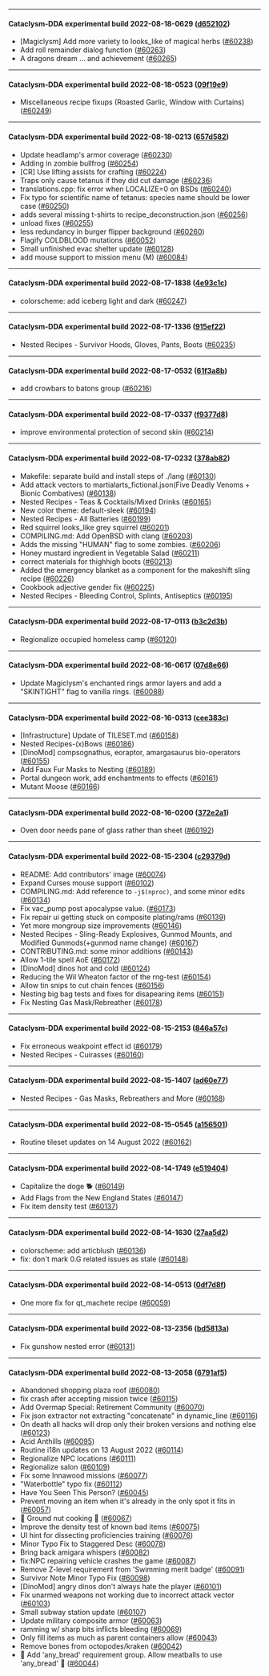 
---

#### Cataclysm-DDA experimental build 2022-08-18-0629 ([d652102](https://github.com/CleverRaven/Cataclysm-DDA/releases/tag/cdda-experimental-2022-08-18-0629))

* [Magiclysm] Add more variety to looks_like of magical herbs ([#60238](https://github.com/CleverRaven/Cataclysm-DDA/pull/60238))
* Add roll remainder dialog function ([#60263](https://github.com/CleverRaven/Cataclysm-DDA/pull/60263))
* A dragons dream ... and achievement ([#60265](https://github.com/CleverRaven/Cataclysm-DDA/pull/60265))

---

#### Cataclysm-DDA experimental build 2022-08-18-0523 ([09f19e9](https://github.com/CleverRaven/Cataclysm-DDA/releases/tag/cdda-experimental-2022-08-18-0523))

* Miscellaneous recipe fixups (Roasted Garlic, Window with Curtains) ([#60249](https://github.com/CleverRaven/Cataclysm-DDA/pull/60249))

---

#### Cataclysm-DDA experimental build 2022-08-18-0213 ([657d582](https://github.com/CleverRaven/Cataclysm-DDA/releases/tag/cdda-experimental-2022-08-18-0213))

* Update headlamp's armor coverage ([#60230](https://github.com/CleverRaven/Cataclysm-DDA/pull/60230))
* Adding in zombie bullfrog ([#60254](https://github.com/CleverRaven/Cataclysm-DDA/pull/60254))
* [CR] Use lifting assists for crafting ([#60224](https://github.com/CleverRaven/Cataclysm-DDA/pull/60224))
* Traps only cause tetanus if they did cut damage ([#60236](https://github.com/CleverRaven/Cataclysm-DDA/pull/60236))
* translations.cpp: fix error when LOCALIZE=0 on BSDs ([#60240](https://github.com/CleverRaven/Cataclysm-DDA/pull/60240))
* Fix typo for scientific name of tetanus: species name should be lower case ([#60250](https://github.com/CleverRaven/Cataclysm-DDA/pull/60250))
* adds several missing t-shirts to recipe_deconstruction.json ([#60256](https://github.com/CleverRaven/Cataclysm-DDA/pull/60256))
* unload fixes ([#60255](https://github.com/CleverRaven/Cataclysm-DDA/pull/60255))
* less redundancy in burger flipper background ([#60260](https://github.com/CleverRaven/Cataclysm-DDA/pull/60260))
* Flagify COLDBLOOD mutations ([#60052](https://github.com/CleverRaven/Cataclysm-DDA/pull/60052))
* Small unfinished evac shelter update ([#60128](https://github.com/CleverRaven/Cataclysm-DDA/pull/60128))
* add mouse support to mission menu (M) ([#60084](https://github.com/CleverRaven/Cataclysm-DDA/pull/60084))

---

#### Cataclysm-DDA experimental build 2022-08-17-1838 ([4e93c1c](https://github.com/CleverRaven/Cataclysm-DDA/releases/tag/cdda-experimental-2022-08-17-1838))

* colorscheme: add iceberg light and dark ([#60247](https://github.com/CleverRaven/Cataclysm-DDA/pull/60247))

---

#### Cataclysm-DDA experimental build 2022-08-17-1336 ([915ef22](https://github.com/CleverRaven/Cataclysm-DDA/releases/tag/cdda-experimental-2022-08-17-1336))

* Nested Recipes - Survivor Hoods, Gloves, Pants, Boots ([#60235](https://github.com/CleverRaven/Cataclysm-DDA/pull/60235))

---

#### Cataclysm-DDA experimental build 2022-08-17-0532 ([61f3a8b](https://github.com/CleverRaven/Cataclysm-DDA/releases/tag/cdda-experimental-2022-08-17-0532))

* add crowbars to batons group ([#60216](https://github.com/CleverRaven/Cataclysm-DDA/pull/60216))

---

#### Cataclysm-DDA experimental build 2022-08-17-0337 ([f9377d8](https://github.com/CleverRaven/Cataclysm-DDA/releases/tag/cdda-experimental-2022-08-17-0337))

* improve environmental protection of second skin ([#60214](https://github.com/CleverRaven/Cataclysm-DDA/pull/60214))

---

#### Cataclysm-DDA experimental build 2022-08-17-0232 ([378ab82](https://github.com/CleverRaven/Cataclysm-DDA/releases/tag/cdda-experimental-2022-08-17-0232))

* Makefile: separate build and install steps of ./lang ([#60130](https://github.com/CleverRaven/Cataclysm-DDA/pull/60130))
* Add attack vectors to martialarts_fictional.json(Five Deadly Venoms + Bionic Combatives) ([#60138](https://github.com/CleverRaven/Cataclysm-DDA/pull/60138))
* Nested Recipes - Teas & Cocktails/Mixed Drinks ([#60165](https://github.com/CleverRaven/Cataclysm-DDA/pull/60165))
* New color theme: default-sleek ([#60194](https://github.com/CleverRaven/Cataclysm-DDA/pull/60194))
* Nested Recipes - All Batteries ([#60199](https://github.com/CleverRaven/Cataclysm-DDA/pull/60199))
* Red squirrel looks_like grey squirrel ([#60201](https://github.com/CleverRaven/Cataclysm-DDA/pull/60201))
* COMPILING.md: Add OpenBSD with clang ([#60203](https://github.com/CleverRaven/Cataclysm-DDA/pull/60203))
* Adds the missing "HUMAN" flag to some zombies. ([#60206](https://github.com/CleverRaven/Cataclysm-DDA/pull/60206))
* Honey mustard ingredient in Vegetable Salad ([#60211](https://github.com/CleverRaven/Cataclysm-DDA/pull/60211))
* correct materials for thighhigh boots ([#60213](https://github.com/CleverRaven/Cataclysm-DDA/pull/60213))
* Added the emergency blanket as a component for the makeshift sling recipe ([#60226](https://github.com/CleverRaven/Cataclysm-DDA/pull/60226))
* Cookbook adjective gender fix ([#60225](https://github.com/CleverRaven/Cataclysm-DDA/pull/60225))
* Nested Recipes - Bleeding Control, Splints, Antiseptics ([#60195](https://github.com/CleverRaven/Cataclysm-DDA/pull/60195))

---

#### Cataclysm-DDA experimental build 2022-08-17-0113 ([b3c2d3b](https://github.com/CleverRaven/Cataclysm-DDA/releases/tag/cdda-experimental-2022-08-17-0113))

* Regionalize occupied homeless camp ([#60120](https://github.com/CleverRaven/Cataclysm-DDA/pull/60120))

---

#### Cataclysm-DDA experimental build 2022-08-16-0617 ([07d8e66](https://github.com/CleverRaven/Cataclysm-DDA/releases/tag/cdda-experimental-2022-08-16-0617))

* Update Magiclysm's enchanted rings armor layers and add a "SKINTIGHT" flag to vanilla rings. ([#60088](https://github.com/CleverRaven/Cataclysm-DDA/pull/60088))

---

#### Cataclysm-DDA experimental build 2022-08-16-0313 ([cee383c](https://github.com/CleverRaven/Cataclysm-DDA/releases/tag/cdda-experimental-2022-08-16-0313))

* [Infrastructure] Update of TILESET.md ([#60158](https://github.com/CleverRaven/Cataclysm-DDA/pull/60158))
* Nested Recipes-(x)Bows ([#60186](https://github.com/CleverRaven/Cataclysm-DDA/pull/60186))
* [DinoMod] compsognathus, eoraptor, amargasaurus bio-operators ([#60155](https://github.com/CleverRaven/Cataclysm-DDA/pull/60155))
* Add Faux Fur Masks to Nesting ([#60189](https://github.com/CleverRaven/Cataclysm-DDA/pull/60189))
* Portal dungeon work, add enchantments to effects ([#60161](https://github.com/CleverRaven/Cataclysm-DDA/pull/60161))
* Mutant Moose ([#60166](https://github.com/CleverRaven/Cataclysm-DDA/pull/60166))

---

#### Cataclysm-DDA experimental build 2022-08-16-0200 ([372e2a1](https://github.com/CleverRaven/Cataclysm-DDA/releases/tag/cdda-experimental-2022-08-16-0200))

* Oven door needs pane of glass rather than sheet ([#60192](https://github.com/CleverRaven/Cataclysm-DDA/pull/60192))

---

#### Cataclysm-DDA experimental build 2022-08-15-2304 ([c29379d](https://github.com/CleverRaven/Cataclysm-DDA/releases/tag/cdda-experimental-2022-08-15-2304))

* README: Add contributors' image ([#60074](https://github.com/CleverRaven/Cataclysm-DDA/pull/60074))
* Expand Curses mouse support ([#60102](https://github.com/CleverRaven/Cataclysm-DDA/pull/60102))
* COMPILING.md: Add reference to `-j$(nproc)`, and some minor edits ([#60134](https://github.com/CleverRaven/Cataclysm-DDA/pull/60134))
* Fix vac_pump post apocalypse value. ([#60173](https://github.com/CleverRaven/Cataclysm-DDA/pull/60173))
* Fix repair ui getting stuck on composite plating/rams ([#60139](https://github.com/CleverRaven/Cataclysm-DDA/pull/60139))
* Yet more mongroup size improvements ([#60146](https://github.com/CleverRaven/Cataclysm-DDA/pull/60146))
* Nested Recipes - Sling-Ready Explosives, Gunmod Mounts, and Modified Gunmods(+gunmod name change) ([#60167](https://github.com/CleverRaven/Cataclysm-DDA/pull/60167))
* CONTRIBUTING.md: some minor additions ([#60143](https://github.com/CleverRaven/Cataclysm-DDA/pull/60143))
* Allow 1-tile spell AoE ([#60172](https://github.com/CleverRaven/Cataclysm-DDA/pull/60172))
* [DinoMod] dinos hot and cold ([#60124](https://github.com/CleverRaven/Cataclysm-DDA/pull/60124))
* Reducing the Wil Wheaton factor of the rng-test ([#60154](https://github.com/CleverRaven/Cataclysm-DDA/pull/60154))
* Allow tin snips to cut chain fences ([#60156](https://github.com/CleverRaven/Cataclysm-DDA/pull/60156))
* Nesting big bag tests and fixes for disapearing items ([#60151](https://github.com/CleverRaven/Cataclysm-DDA/pull/60151))
* Fix Nesting Gas Mask/Rebreather ([#60178](https://github.com/CleverRaven/Cataclysm-DDA/pull/60178))

---

#### Cataclysm-DDA experimental build 2022-08-15-2153 ([846a57c](https://github.com/CleverRaven/Cataclysm-DDA/releases/tag/cdda-experimental-2022-08-15-2153))

* Fix erroneous weakpoint effect id ([#60179](https://github.com/CleverRaven/Cataclysm-DDA/pull/60179))
* Nested Recipes - Cuirasses ([#60160](https://github.com/CleverRaven/Cataclysm-DDA/pull/60160))

---

#### Cataclysm-DDA experimental build 2022-08-15-1407 ([ad60e77](https://github.com/CleverRaven/Cataclysm-DDA/releases/tag/cdda-experimental-2022-08-15-1407))

* Nested Recipes - Gas Masks, Rebreathers and More ([#60168](https://github.com/CleverRaven/Cataclysm-DDA/pull/60168))

---

#### Cataclysm-DDA experimental build 2022-08-15-0545 ([a156501](https://github.com/CleverRaven/Cataclysm-DDA/releases/tag/cdda-experimental-2022-08-15-0545))

* Routine tileset updates on 14 August 2022 ([#60162](https://github.com/CleverRaven/Cataclysm-DDA/pull/60162))

---

#### Cataclysm-DDA experimental build 2022-08-14-1749 ([e519404](https://github.com/CleverRaven/Cataclysm-DDA/releases/tag/cdda-experimental-2022-08-14-1749))

* Capitalize the doge 🐕 ([#60149](https://github.com/CleverRaven/Cataclysm-DDA/pull/60149))
* Add Flags from the New England States ([#60147](https://github.com/CleverRaven/Cataclysm-DDA/pull/60147))
* Fix item density test ([#60137](https://github.com/CleverRaven/Cataclysm-DDA/pull/60137))

---

#### Cataclysm-DDA experimental build 2022-08-14-1630 ([27aa5d2](https://github.com/CleverRaven/Cataclysm-DDA/releases/tag/cdda-experimental-2022-08-14-1630))

* colorscheme: add articblush ([#60136](https://github.com/CleverRaven/Cataclysm-DDA/pull/60136))
* fix: don't mark 0.G related issues as stale ([#60148](https://github.com/CleverRaven/Cataclysm-DDA/pull/60148))

---

#### Cataclysm-DDA experimental build 2022-08-14-0513 ([0df7d8f](https://github.com/CleverRaven/Cataclysm-DDA/releases/tag/cdda-experimental-2022-08-14-0513))

* One more fix for qt_machete recipe ([#60059](https://github.com/CleverRaven/Cataclysm-DDA/pull/60059))

---

#### Cataclysm-DDA experimental build 2022-08-13-2356 ([bd5813a](https://github.com/CleverRaven/Cataclysm-DDA/releases/tag/cdda-experimental-2022-08-13-2356))

* Fix gunshow nested error ([#60131](https://github.com/CleverRaven/Cataclysm-DDA/pull/60131))

---

#### Cataclysm-DDA experimental build 2022-08-13-2058 ([6791af5](https://github.com/CleverRaven/Cataclysm-DDA/releases/tag/cdda-experimental-2022-08-13-2058))

* Abandoned shopping plaza roof ([#60080](https://github.com/CleverRaven/Cataclysm-DDA/pull/60080))
* fix crash after accepting mission twice ([#60115](https://github.com/CleverRaven/Cataclysm-DDA/pull/60115))
* Add Overmap Special: Retirement Community ([#60070](https://github.com/CleverRaven/Cataclysm-DDA/pull/60070))
* Fix json extractor not extracting "concatenate" in dynamic_line ([#60116](https://github.com/CleverRaven/Cataclysm-DDA/pull/60116))
* On death all hacks will drop only their broken versions and nothing else ([#60123](https://github.com/CleverRaven/Cataclysm-DDA/pull/60123))
* Acid Anthills ([#60095](https://github.com/CleverRaven/Cataclysm-DDA/pull/60095))
* Routine i18n updates on 13 August 2022 ([#60114](https://github.com/CleverRaven/Cataclysm-DDA/pull/60114))
* Regionalize NPC locations ([#60111](https://github.com/CleverRaven/Cataclysm-DDA/pull/60111))
* Regionalize salon ([#60109](https://github.com/CleverRaven/Cataclysm-DDA/pull/60109))
* Fix some Innawood missions ([#60077](https://github.com/CleverRaven/Cataclysm-DDA/pull/60077))
* "Waterbottle" typo fix ([#60112](https://github.com/CleverRaven/Cataclysm-DDA/pull/60112))
* Have You Seen This Person? ([#60045](https://github.com/CleverRaven/Cataclysm-DDA/pull/60045))
* Prevent moving an item when it's already in the only spot it fits in ([#60057](https://github.com/CleverRaven/Cataclysm-DDA/pull/60057))
* :potato: Ground nut cooking :sweet_potato:  ([#60067](https://github.com/CleverRaven/Cataclysm-DDA/pull/60067))
* Improve the density test of known bad items ([#60075](https://github.com/CleverRaven/Cataclysm-DDA/pull/60075))
* UI hint for dissecting proficiencies training ([#60076](https://github.com/CleverRaven/Cataclysm-DDA/pull/60076))
* Minor Typo Fix to Staggered Desc ([#60078](https://github.com/CleverRaven/Cataclysm-DDA/pull/60078))
* Bring back amigara whispers ([#60082](https://github.com/CleverRaven/Cataclysm-DDA/pull/60082))
*  fix:NPC repairing vehicle crashes the game ([#60087](https://github.com/CleverRaven/Cataclysm-DDA/pull/60087))
* Remove Z-level requirement from 'Swimming merit badge' ([#60091](https://github.com/CleverRaven/Cataclysm-DDA/pull/60091))
* Survivor Note Minor Typo Fix ([#60098](https://github.com/CleverRaven/Cataclysm-DDA/pull/60098))
* [DinoMod] angry dinos don't always hate the player ([#60101](https://github.com/CleverRaven/Cataclysm-DDA/pull/60101))
* Fix unarmed weapons not working due to incorrect attack vector ([#60103](https://github.com/CleverRaven/Cataclysm-DDA/pull/60103))
* Small subway station update ([#60107](https://github.com/CleverRaven/Cataclysm-DDA/pull/60107))
* Update military composite armor ([#60063](https://github.com/CleverRaven/Cataclysm-DDA/pull/60063))
* ramming w/ sharp bits inflicts bleeding ([#60069](https://github.com/CleverRaven/Cataclysm-DDA/pull/60069))
* Only fill items as much as parent containers allow ([#60043](https://github.com/CleverRaven/Cataclysm-DDA/pull/60043))
* Remove bones from octopodes/kraken ([#60042](https://github.com/CleverRaven/Cataclysm-DDA/pull/60042))
* 🍞 Add 'any_bread' requirement group. Allow meatballs to use 'any_bread' 🧆 ([#60044](https://github.com/CleverRaven/Cataclysm-DDA/pull/60044))
